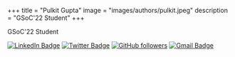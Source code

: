 +++
title = "Pulkit Gupta"
image = "images/authors/pulkit.jpeg"
description = "GSoC'22 Student"
+++

GSoC'22 Student

[![LinkedIn Badge](https://img.shields.io/badge/-Pulkit%20Gupta-blue?style=social&logo=Linkedin&logoColor=blue)](https://www.linkedin.com/in/pulkit-gupta-707459214/)
[![Twitter Badge](http://img.shields.io/badge/-@Pulkit_30-1ca0f1?style=social&logo=twitter&logoColor=blue)](https://twitter.com/Pulkit_30)
[![GitHub followers](https://img.shields.io/github/followers/pulkit-30?label=Follow&style=social)](https://github.com/pulkit-30)
[![Gmail Badge](https://img.shields.io/badge/-pulkit30.bsr-c14438?style=social&logo=Gmail&logoColor=red&link=mailto:pulkit30.bsr@gmail.com)](mailto:pulkit30.bsr@gmail.com)
